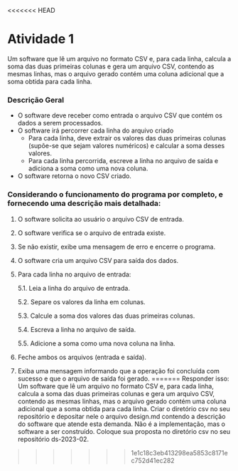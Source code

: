 <<<<<<< HEAD
# Atividade 1

Um software que lê um arquivo no formato CSV e, para cada linha, calcula a soma das duas primeiras colunas e gera um arquivo CSV, contendo as mesmas linhas, mas o arquivo gerado contém uma coluna adicional que a soma obtida para cada linha. 

### Descrição Geral

- O software deve receber como entrada o arquivo CSV que contém os dados a serem processados.
- O software irá percorrer cada linha do arquivo criado
    - Para cada linha, deve extrair os valores das duas primeiras colunas (supõe-se que sejam valores numéricos) e calcular a soma desses valores.
    - Para cada linha percorrida, escreve a linha no arquivo de saída e adiciona a soma como uma nova coluna.
- O software retorna o novo CSV criado.

### Considerando o funcionamento do programa por completo, e fornecendo uma descrição mais detalhada:

1. O software solicita ao usuário o arquivo CSV de entrada.
2. O software verifica se o arquivo de entrada existe.
3. Se não existir, exibe uma mensagem de erro e encerre o programa.

4. O software cria um arquivo CSV para saída dos dados.

5. Para cada linha no arquivo de entrada:
   
   5.1. Leia a linha do arquivo de entrada.

   5.2. Separe os valores da linha em colunas.

   5.3. Calcule a soma dos valores das duas primeiras colunas.

   5.4. Escreva a linha no arquivo de saída.

   5.5. Adicione a soma como uma nova coluna na linha.

7. Feche ambos os arquivos (entrada e saída).

8. Exiba uma mensagem informando que a operação foi concluída com sucesso e que o arquivo de saída foi gerado.
=======
Responder isso: Um software que lê um arquivo no formato CSV e, para cada linha, calcula a soma das duas primeiras colunas e gera um arquivo CSV, contendo as mesmas linhas, mas o arquivo gerado contém uma coluna adicional que a soma obtida para cada linha. Criar o diretório csv no seu repositório e depositar nele o arquivo design.md contendo a descrição do software que atende esta demanda. Não é a implementação, mas o software a ser construído. Coloque sua proposta no diretório csv no seu repositório ds-2023-02.
>>>>>>> 1e1c18c3eb413298ea5853c8171ec752d41ec282
